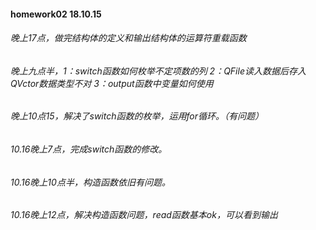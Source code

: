 #### homework02 18.10.15
###### 晚上17点，做完结构体的定义和输出结构体的运算符重载函数
###### 晚上九点半，1：switch函数如何枚举不定项数的列 2：QFile读入数据后存入QVctor数据类型不对 3：output函数中变量如何使用
###### 晚上10点15，解决了switch函数的枚举，运用for循环。（有问题）
###### 10.16晚上7点，完成switch函数的修改。
###### 10.16晚上10点半，构造函数依旧有问题。
###### 10.16晚上12点，解决构造函数问题，read函数基本ok，可以看到输出